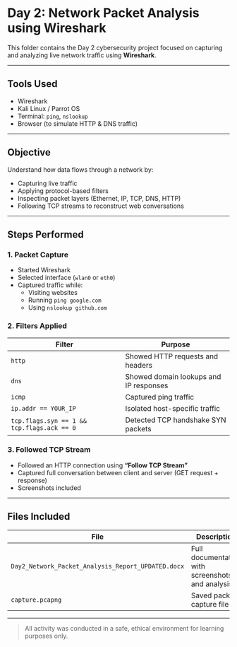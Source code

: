 #  Day 2: Network Packet Analysis using Wireshark

This folder contains the Day 2 cybersecurity project focused on capturing and analyzing live network traffic using **Wireshark**.

---

##  Tools Used
- Wireshark
- Kali Linux / Parrot OS
- Terminal: `ping`, `nslookup`
- Browser (to simulate HTTP & DNS traffic)

---

##  Objective
Understand how data flows through a network by:
- Capturing live traffic
- Applying protocol-based filters
- Inspecting packet layers (Ethernet, IP, TCP, DNS, HTTP)
- Following TCP streams to reconstruct web conversations

---

##  Steps Performed

###  1. Packet Capture
- Started Wireshark
- Selected interface (`wlan0` or `eth0`)
- Captured traffic while:
  - Visiting websites
  - Running `ping google.com`
  - Using `nslookup github.com`

###  2. Filters Applied
| Filter | Purpose |
|--------|---------|
| `http` | Showed HTTP requests and headers |
| `dns` | Showed domain lookups and IP responses |
| `icmp` | Captured ping traffic |
| `ip.addr == YOUR_IP` | Isolated host-specific traffic |
| `tcp.flags.syn == 1 && tcp.flags.ack == 0` | Detected TCP handshake SYN packets |

###  3. Followed TCP Stream
- Followed an HTTP connection using **“Follow TCP Stream”**
- Captured full conversation between client and server (GET request + response)
- Screenshots included

---

##  Files Included

| File | Description |
|------|-------------|
| `Day2_Network_Packet_Analysis_Report_UPDATED.docx` | Full documentation with screenshots and analysis |
| `capture.pcapng` | Saved packet capture file 

---

>  All activity was conducted in a safe, ethical environment for learning purposes only.
